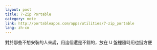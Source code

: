 ```yaml
---
layout: post
title: 7-Zip Portable
category: note
link: http://portableapps.com/apps/utilities/7-zip_portable
lang: zh-cn
---
```


<p lang=zh>對於那些不想安裝的人來說，用這個還是不錯的，放在 U 盤裡隨時用也挺方便</p>
